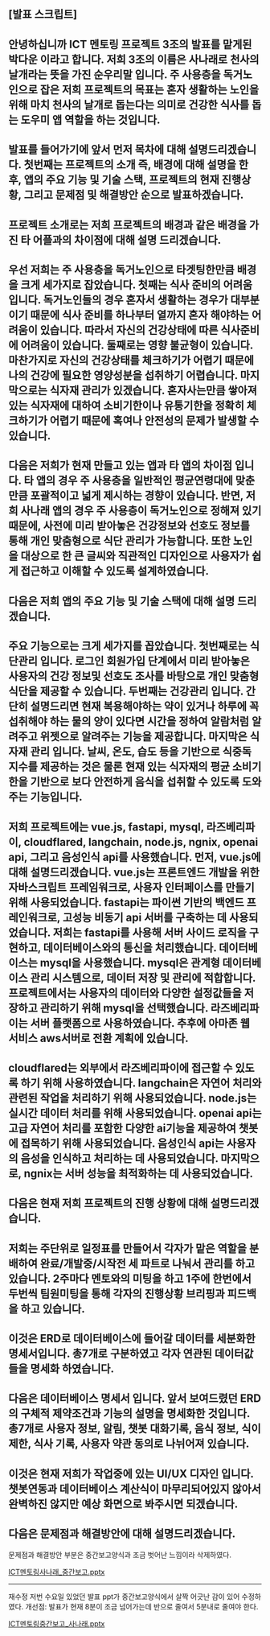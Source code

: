## [발표 스크립트]

안녕하십니까 ICT 멘토링 프로젝트 3조의 발표를 맡게된 박다운 이라고 합니다.
저희 3조의 이름은 사나래로 천사의 날개라는 뜻을 가진 순우리말 입니다.
주 사용층을 독거노인으로 잡은 저희 프로젝트의 목표는 혼자 생활하는 노인을 위해 마치 천사의 날개로 돕는다는 의미로 건강한 식사를 돕는 도우미 앱 역할을 하는 것입니다.
---
발표를 들어가기에 앞서 먼저 목차에 대해 설명드리겠습니다.
첫번째는 프로젝트의 소개 즉, 배경에 대해 설명을 한 후, 앱의 주요 기능 및 기술 스택, 프로젝트의 현재 진행상황, 그리고 문제점 및 해결방안 순으로 발표하겠습니다.
---
프로젝트 소개로는 저희 프로젝트의 배경과 같은 배경을 가진 타 어플과의 차이점에 대해 설명 드리겠습니다.
---
우선 저희는 주 사용층을 독거노인으로 타겟팅한만큼 배경을 크게 세가지로 잡았습니다.
첫째는 식사 준비의 어려움입니다.
독거노인들의 경우 혼자서 생활하는 경우가 대부분이기 때문에 식사 준비를 하나부터 열까지 혼자 해야하는 어려움이 있습니다. 따라서 자신의 건강상태에 따른 식사준비에 어려움이 있습니다.
둘째로는 영향 불균형이 있습니다.
마찬가지로 자신의 건강상태를 체크하기가 어렵기 때문에 나의 건강에 필요한 영양성분을 섭취하기 어렵습니다.
마지막으로는 식자재 관리가 있겠습니다.
혼자사는만큼 쌓아져있는 식자재에 대하여 소비기한이나 유통기한을 정확히 체크하기가 어렵기 때문에 혹여나 안전성의 문제가 발생할 수 있습니다.
---
다음은 저희가 현재 만들고 있는 앱과 타 앱의 차이점 입니다.
타 앱의 경우 주 사용층을 일반적인 평균연령대에 맞춘만큼 포괄적이고 넓게 제시하는 경향이 있습니다.
반면, 저희 사나래 앱의 경우 주 사용층이 독거노인으로 정해져 있기 때문에, 사전에 미리 받아놓은 건강정보와 선호도 정보를 통해 개인 맞춤형으로 식단 관리가 가능합니다.
또한 노인을 대상으로 한 큰 글씨와 직관적인 디자인으로 사용자가 쉽게 접근하고 이해할 수 있도록 설계하였습니다.
---
다음은 저희 앱의 주요 기능 및 기술 스택에 대해 설명 드리겠습니다.
---
주요 기능으로는 크게 세가지를 꼽았습니다.
첫번째로는 식단관리 입니다.
로그인 회원가입 단계에서 미리 받아놓은 사용자의 건강 정보및 선호도 조사를 바탕으로 개인 맞춤형 식단을 제공할 수 있습니다.
두번째는 건강관리 입니다.
간단히 설명드리면 현재 복용해야하는 약이 있거나 하루에 꼭 섭취해야 하는 물의 양이 있다면 시간을 정하여 알람처럼 알려주고 위젯으로 알려주는 기능을 제공합니다.
마지막은 식자재 관리 입니다.
날씨, 온도, 습도 등을 기반으로 식중독 지수를 제공하는 것은 물론 현재 있는 식자재의 평균 소비기한을 기반으로 보다 안전하게 음식을 섭취할 수 있도록 도와주는 기능입니다.
---
저희 프로젝트에는 vue.js, fastapi, mysql, 라즈베리파이, cloudflared, langchain, node.js, ngnix, openai api, 그리고 음성인식 api를 사용했습니다.
먼저, vue.js에 대해 설명드리겠습니다. vue.js는 프론트엔드 개발을 위한 자바스크립트 프레임워크로, 사용자 인터페이스를 만들기 위해 사용되었습니다.
fastapi는 파이썬 기반의 백엔드 프레인워크로, 고성능 비동기 api 서버를 구축하는 데 사용되었습니다. 저희는 fastapi를 사용해 서버 사이드 로직을 구현하고, 데이터베이스와의 통신을 처리했습니다.
데이터베이스는 mysql을 사용했습니다. mysql은 관계형 데이터베이스 관리 시스템으로, 데이터 저장 및 관리에 적합합니다. 프로젝트에서는 사용자의 데이터와 다양한 설정값들을 저장하고 관리하기 위해 mysql을 선택했습니다.
라즈베리파이는 서버 플랫폼으로 사용하였습니다. 추후에 아마존 웹 서비스 aws서버로 전환 계획에 있습니다.
---
cloudflared는 외부에서 라즈베리파이에 접근할 수 있도록 하기 위해 사용하였습니다.
langchain은 자연어 처리와 관련된 작업을 처리하기 위해 사용되었습니다.
node.js는 실시간 데이터 처리를 위해 사용되었습니다.
openai api는 고급 자연어 처리를 포함한 다양한 ai기능을 제공하여 챗봇에 접목하기 위해 사용되었습니다.
음성인식 api는 사용자의 음성을 인식하고 처리하는 데 사용되었습니다.
마지막으로, ngnix는 서버 성능을 최적화하는 데 사용되었습니다.
---
다음은 현재 저희 프로젝트의 진행 상황에 대해 설명드리겠습니다.
---
저희는 주단위로 일정표를 만들어서 각자가 맡은 역할을 분배하여 완료/개발중/시작전 세 파트로 나눠서 관리를 하고 있습니다. 2주마다 멘토와의 미팅을 하고 1주에 한번에서 두번씩 팀원미팅을 통해 각자의 진행상황 브리핑과 피드백을 하고 있습니다.
---
이것은 ERD로 데이터베이스에 들어갈 데이터를 세분화한 명세서입니다.
총7개로 구분하였고 각자 연관된 데이터값들을 명세화 하였습니다.
---
다음은 데이터베이스 명세서 입니다.
앞서 보여드렸던 ERD의 구체적 제약조건과 기능의 설명을 명세화한 것입니다.
총7개로 사용자 정보, 알림, 챗봇 대화기록, 음식 정보, 식이 제한, 식사 기록, 사용자 약관 동의로 나뉘어져 있습니다.
---
이것은 현재 저희가 작업중에 있는 UI/UX 디자인 입니다.
챗봇연동과 데이터베이스 계산식이 마무리되어있지 않아서 완벽하진 않지만 예상 화면으로 봐주시면 되겠습니다.
---
다음은 문제점과 해결방안에 대해 설명드리겠습니다.
---

문제점과 해결방안 부분은 중간보고양식과 조금 벗어난 느낌이라 삭제하였다.

[ICT멘토링사나래_중간보고.pptx](https://github.com/dawoon1229/ICT_project/files/15467010/ICT._.pptx)


---

재수정
저번 수요일 있었던 발표 ppt가 중간보고양식에서 살짝 어긋난 감이 있어 수정하였다.
개선점: 발표가 현재 8분이 조금 넘어가는데 반으로 줄여서 5분내로 줄여야 한다.

[ICT멘토링중간보고_사나래.pptx](https://github.com/user-attachments/files/15509623/ICT._.pptx)


